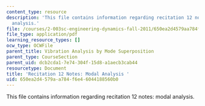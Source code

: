 ```yaml
---
content_type: resource
description: 'This file contains information regarding recitation 12 notes: modal
  analysis.'
file: /courses/2-003sc-engineering-dynamics-fall-2011/650ea2d4579aa784f6e46044188560b0_MIT2_003SCF11_rec12note1.pdf
file_type: application/pdf
learning_resource_types: []
ocw_type: OCWFile
parent_title: Vibration Analysis by Mode Superposition
parent_type: CourseSection
parent_uid: dcb2cda1-7e74-304f-15d8-a1aecb3cab44
resourcetype: Document
title: 'Recitation 12 Notes: Modal Analysis '
uid: 650ea2d4-579a-a784-f6e4-6044188560b0
---
```

This file contains information regarding recitation 12 notes: modal analysis.

